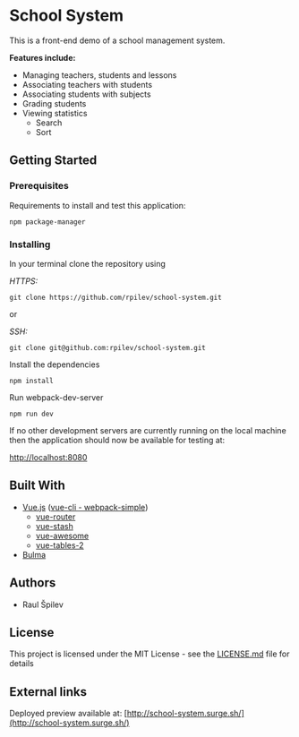 # School System
This is a front-end demo of a school management system.

**Features include:**

* Managing teachers, students and lessons
* Associating teachers with students
* Associating students with subjects
* Grading students
* Viewing statistics
  * Search
  * Sort

## Getting Started

### Prerequisites

Requirements to install and test this application:

    npm package-manager

### Installing

In your terminal clone the repository using

_HTTPS:_

    git clone https://github.com/rpilev/school-system.git
or

_SSH:_

    git clone git@github.com:rpilev/school-system.git

Install the dependencies

    npm install

Run webpack-dev-server

    npm run dev

If no other development servers are currently running on the local machine then the application should now be available for testing at:

[http://localhost:8080](http://localhost:8080)

## Built With

* [Vue.js](https://github.com/vuejs/vue) ([vue-cli - webpack-simple](https://github.com/vuejs-templates/webpack-simple))
  * [vue-router](https://github.com/vuejs/vue-router)
  * [vue-stash](https://github.com/cklmercer/vue-stash)
  * [vue-awesome](https://github.com/Justineo/vue-awesome)
  * [vue-tables-2](https://github.com/matfish2/vue-tables-2)
* [Bulma](https://github.com/jgthms/bulma)

## Authors
* Raul Špilev

## License

This project is licensed under the MIT License - see the [LICENSE.md](https://github.com/rpilev/school-system/blob/master/LICENSE) file for details

## External links

Deployed preview available at:
[http://school-system.surge.sh/](http://school-system.surge.sh/)